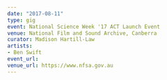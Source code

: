 ```yaml
---
date: "2017-08-11"
type: gig
event: National Science Week '17 ACT Launch Event
venue: National Film and Sound Archive, Canberra
curator: Madison Hartill-Law
artists:
- Ben Swift
event_url:
venue_url: https://www.nfsa.gov.au
---
```

